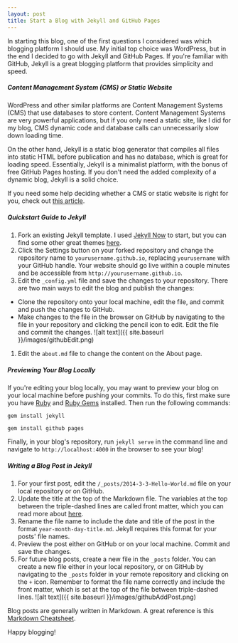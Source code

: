 ```yaml
---
layout: post
title: Start a Blog with Jekyll and GitHub Pages
---
```


In starting this blog, one of the first questions I considered was which blogging platform I should use.  My initial top choice was WordPress, but in the end I decided to go with Jekyll and GitHub Pages.  If you&#39;re familiar with GitHub, Jekyll is a great blogging platform that provides simplicity and speed.

##### Content Management System (CMS) or Static Website
WordPress and other similar platforms are Content Management Systems (CMS) that use databases to store content.  Content Management Systems are very powerful applications, but if you only need a static site, like I did for my blog, CMS dynamic code and database calls can unnecessarily slow down loading time.

On the other hand, Jekyll is a static blog generator that compiles all files into static HTML before publication and has no database, which is great for loading speed.  Essentially, Jekyll is a minimalist platform, with the bonus of free GitHub Pages hosting.  If you don&#39;t need the added complexity of a dynamic blog, Jekyll is a solid choice.

If you need some help deciding whether a CMS or static website is right for you, check out <a href="http://www.dmgbluegill.com/blog/content-management-system-cms-or-static-website-which-right-you" target="_blank">this article</a>.

##### Quickstart Guide to Jekyll
1. Fork an existing Jekyll template.  I used <a href="https://github.com/barryclark/jekyll-now" target="_blank">Jekyll Now</a> to start, but you can find some other great themes 
<a href="https://github.com/jekyll/jekyll/wiki/Themes" target="_blank">here</a>.
1. Click the Settings button on your forked repository and change the repository name to ```yourusername.github.io```, replacing ```yourusername``` with your GitHub handle.  Your website should go live within a couple minutes and be accessible from ```http://yourusername.github.io```.
1. Edit the ```_config.yml``` file and save the changes to your repository.  There are two main ways to edit the blog and publish the changes:
  * Clone the repository onto your local machine, edit the file, and commit and push the changes to GitHub.
  * Make changes to the file in the browser on GitHub by navigating to the file in your repository and clicking the pencil icon to edit.  Edit the file and commit the changes.
![alt text]({{ site.baseurl }}/images/githubEdit.png)
1. Edit the ```about.md``` file to change the content on the About page.

##### Previewing Your Blog Locally
If you&#39;re editing your blog locally, you may want to preview your blog on your local machine before pushing your commits.  To do this, first make sure you have <a href="https://www.ruby-lang.org/en/" target="_blank">Ruby</a> and <a href="https://rubygems.org/" target="_blank">Ruby Gems</a> installed.  Then run the following commands:

```gem install jekyll```

```gem install github pages```

Finally, in your blog&#39;s repository, run ```jekyll serve``` in the command line and navigate to ```http://localhost:4000``` in the browser to see your blog!

##### Writing a Blog Post in Jekyll
1. For your first post, edit the ```/_posts/2014-3-3-Hello-World.md``` file on your local repository or on GitHub.
1. Update the title at the top of the Markdown file.  The variables at the top between the triple&#45;dashed lines are called front matter, which you can read more about <a href="http://jekyllrb.com/docs/frontmatter/" target="_blank">here</a>.
1. Rename the file name to include the date and title of the post in the format ```year-month-day-title.md```.  Jekyll requires this format for your posts&#39; file names.
1. Preview the post either on GitHub or on your local machine.  Commit and save the changes.
1. For future blog posts, create a new file in the ```_posts``` folder.  You can create a new file either in your local repository, or on GitHub by navigating to the ```_posts``` folder in your remote repository and clicking on the ```+``` icon.  Remember to format the file name correctly and include the front matter, which is set at the top of the file between triple&#45;dashed lines.
![alt text]({{ site.baseurl }}/images/githubAddPost.png)

Blog posts are generally written in Markdown.  A great reference is this <a href="https://github.com/adam-p/markdown-here/wiki/Markdown-Cheatsheet" target="_blank">Markdown Cheatsheet</a>.

Happy blogging!